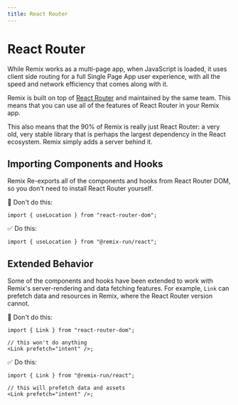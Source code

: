 ```yaml
---
title: React Router
---
```


# React Router

While Remix works as a multi-page app, when JavaScript is loaded, it uses client side routing for a full Single Page App user experience, with all the speed and network efficiency that comes along with it.

Remix is built on top of [React Router][react-router] and maintained by the same team. This means that you can use all of the features of React Router in your Remix app.

This also means that the 90% of Remix is really just React Router: a very old, very stable library that is perhaps the largest dependency in the React ecosystem. Remix simply adds a server behind it.

## Importing Components and Hooks

Remix Re-exports all of the components and hooks from React Router DOM, so you don't need to install React Router yourself.

🚫 Don't do this:

```tsx bad
import { useLocation } from "react-router-dom";
```

✅ Do this:

```tsx
import { useLocation } from "@remix-run/react";
```

## Extended Behavior

Some of the components and hooks have been extended to work with Remix's server-rendering and data fetching features. For example, `Link` can prefetch data and resources in Remix, where the React Router version cannot.

🚫 Don't do this:

```tsx bad
import { Link } from "react-router-dom";

// this won't do anything
<Link prefetch="intent" />;
```

✅ Do this:

```tsx
import { Link } from "@remix-run/react";

// this will prefetch data and assets
<Link prefetch="intent" />;
```

[react-router]: https://reactrouter.com
